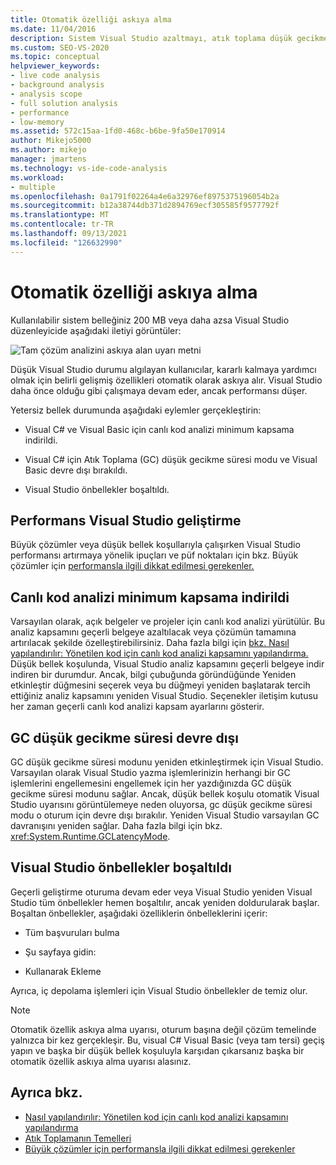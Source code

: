 ```yaml
---
title: Otomatik özelliği askıya alma
ms.date: 11/04/2016
description: Sistem Visual Studio azaltmayı, atık toplama düşük gecikme modunu kapatmayı ve sistem belleği sınırlı olduğunda önbellekleri boşaltmayı öğrenin.
ms.custom: SEO-VS-2020
ms.topic: conceptual
helpviewer_keywords:
- live code analysis
- background analysis
- analysis scope
- full solution analysis
- performance
- low-memory
ms.assetid: 572c15aa-1fd0-468c-b6be-9fa50e170914
author: Mikejo5000
ms.author: mikejo
manager: jmartens
ms.technology: vs-ide-code-analysis
ms.workload:
- multiple
ms.openlocfilehash: 0a1791f02264a4e6a32976ef8975375196054b2a
ms.sourcegitcommit: b12a38744db371d2894769ecf305585f9577792f
ms.translationtype: MT
ms.contentlocale: tr-TR
ms.lasthandoff: 09/13/2021
ms.locfileid: "126632990"
---
```

# <a name="automatic-feature-suspension"></a>Otomatik özelliği askıya alma

Kullanılabilir sistem belleğiniz 200 MB veya daha azsa Visual Studio düzenleyicide aşağıdaki iletiyi görüntüler:

![Tam çözüm analizini askıya alan uyarı metni](../code-quality/media/fsa_alert.png)

Düşük Visual Studio durumu algılayan kullanıcılar, kararlı kalmaya yardımcı olmak için belirli gelişmiş özellikleri otomatik olarak askıya alır. Visual Studio daha önce olduğu gibi çalışmaya devam eder, ancak performansı düşer.

Yetersiz bellek durumunda aşağıdaki eylemler gerçekleştirin:

- Visual C# ve Visual Basic için canlı kod analizi minimum kapsama indirildi.

- [](/dotnet/standard/garbage-collection/index) Visual C# için Atık Toplama (GC) düşük gecikme süresi modu ve Visual Basic devre dışı bırakıldı.

- Visual Studio önbellekler boşaltıldı.

## <a name="improve-visual-studio-performance"></a>Performans Visual Studio geliştirme

Büyük çözümler veya düşük bellek koşullarıyla çalışırken Visual Studio performansı artırmaya yönelik ipuçları ve püf noktaları için bkz. Büyük çözümler için [performansla ilgili dikkat edilmesi gerekenler.](https://github.com/dotnet/roslyn/blob/master/docs/wiki/Performance-considerations-for-large-solutions.md)

## <a name="live-code-analysis-is-reduced-to-minimal-scope"></a>Canlı kod analizi minimum kapsama indirildi

Varsayılan olarak, açık belgeler ve projeler için canlı kod analizi yürütülür. Bu analiz kapsamını geçerli belgeye azaltılacak veya çözümün tamamına artırılacak şekilde özelleştirebilirsiniz. Daha fazla bilgi için [bkz. Nasıl yapılandırılır: Yönetilen kod için canlı kod analizi kapsamını yapılandırma.](./configure-live-code-analysis-scope-managed-code.md) Düşük bellek koşulunda, Visual Studio analiz kapsamını geçerli belgeye indir indiren bir durumdur. Ancak, bilgi çubuğunda göründüğünde Yeniden etkinleştir düğmesini  seçerek veya bu düğmeyi yeniden başlatarak tercih ettiğiniz analiz kapsamını yeniden Visual Studio. Seçenekler iletişim kutusu her zaman geçerli canlı kod analizi kapsam ayarlarını gösterir.

## <a name="gc-low-latency-disabled"></a>GC düşük gecikme süresi devre dışı

GC düşük gecikme süresi modunu yeniden etkinleştirmek için Visual Studio. Varsayılan olarak Visual Studio yazma işlemlerinizin herhangi bir GC işlemlerini engellemesini engellemek için her yazdığınızda GC düşük gecikme süresi modunu sağlar. Ancak, düşük bellek koşulu otomatik Visual Studio uyarısını görüntülemeye neden oluyorsa, gc düşük gecikme süresi modu o oturum için devre dışı bırakılır. Yeniden Visual Studio varsayılan GC davranışını yeniden sağlar. Daha fazla bilgi için bkz. <xref:System.Runtime.GCLatencyMode>.

## <a name="visual-studio-caches-flushed"></a>Visual Studio önbellekler boşaltıldı

Geçerli geliştirme oturuma devam eder veya Visual Studio yeniden Visual Studio tüm önbellekler hemen boşaltılır, ancak yeniden doldurularak başlar. Boşaltan önbellekler, aşağıdaki özelliklerin önbelleklerini içerir:

- Tüm başvuruları bulma

- Şu sayfaya gidin:

- Kullanarak Ekleme

Ayrıca, iç depolama işlemleri için Visual Studio önbellekler de temiz olur.

> [!NOTE]
> Otomatik özellik askıya alma uyarısı, oturum başına değil çözüm temelinde yalnızca bir kez gerçekleşir. Bu, visual C# Visual Basic (veya tam tersi) geçiş yapın ve başka bir düşük bellek koşuluyla karşıdan çıkarsanız başka bir otomatik özellik askıya alma uyarısı alasınız.

## <a name="see-also"></a>Ayrıca bkz.

- [Nasıl yapılandırılır: Yönetilen kod için canlı kod analizi kapsamını yapılandırma](./configure-live-code-analysis-scope-managed-code.md)
- [Atık Toplamanın Temelleri](/dotnet/standard/garbage-collection/fundamentals)
- [Büyük çözümler için performansla ilgili dikkat edilmesi gerekenler](https://github.com/dotnet/roslyn/blob/master/docs/wiki/Performance-considerations-for-large-solutions.md)
